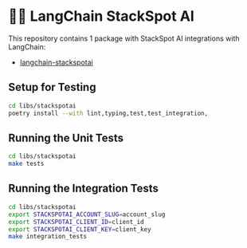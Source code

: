 # 🦜️🔗 LangChain StackSpot AI

This repository contains 1 package with StackSpot AI integrations with LangChain:

- [langchain-stackspotai](https://pypi.org/project/langchain-stackspotai/)

## Setup for Testing

```bash
cd libs/stackspotai
poetry install --with lint,typing,test,test_integration,
```

## Running the Unit Tests

```bash
cd libs/stackspotai
make tests
```

## Running the Integration Tests

```bash
cd libs/stackspotai
export STACKSPOTAI_ACCOUNT_SLUG=account_slug
export STACKSPOTAI_CLIENT_ID=client_id
export STACKSPOTAI_CLIENT_KEY=client_key
make integration_tests
```

